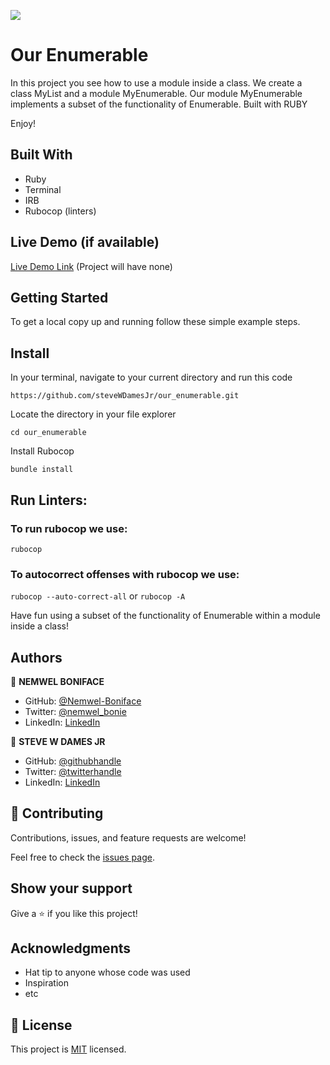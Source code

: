 ![](https://img.shields.io/badge/Microverse-blueviolet)

# Our Enumerable

In this project you see how to use a module inside a class. We create a class MyList and a module MyEnumerable. Our module MyEnumerable implements a subset of the functionality of Enumerable. Built with RUBY


Enjoy!


## Built With

- Ruby
- Terminal
- IRB
- Rubocop (linters)

## Live Demo (if available)

[Live Demo Link]() (Project will have none)


## Getting Started

To get a local copy up and running follow these simple example steps.

## Install

In your terminal, navigate to your current directory and run this code

`https://github.com/steveWDamesJr/our_enumerable.git`

Locate the directory in your file explorer

`cd our_enumerable`

Install Rubocop

`bundle install`

## Run Linters:

### To run rubocop we use:
`rubocop`

### To autocorrect offenses with rubocop we use:
`rubocop --auto-correct-all` or
`rubocop -A`

Have fun using a subset of the functionality of Enumerable within a module inside a class!

## Authors

👤 **NEMWEL BONIFACE**

- GitHub: [@Nemwel-Boniface ](https://github.com/Nemwel-Boniface)
- Twitter: [@nemwel_bonie](https://twitter.com/nemwel_bonie)
- LinkedIn: [LinkedIn](https://www.linkedin.com/in/nemwel-nyandoro-aa1b2620b/)

👤 **STEVE W DAMES JR**

- GitHub: [@githubhandle](https://github.com/steveWDamesJr)
- Twitter: [@twitterhandle](https://twitter.com/Steve88312331)
- LinkedIn: [LinkedIn](https://www.linkedin.com/in/steve-w-dames-jr/)

## 🤝 Contributing

Contributions, issues, and feature requests are welcome!

Feel free to check the [issues page](https://github.com/steveWDamesJr/our_enumerable/issues).

## Show your support

Give a ⭐️ if you like this project!

## Acknowledgments

- Hat tip to anyone whose code was used
- Inspiration
- etc

## 📝 License

This project is [MIT](./MIT.md) licensed.
